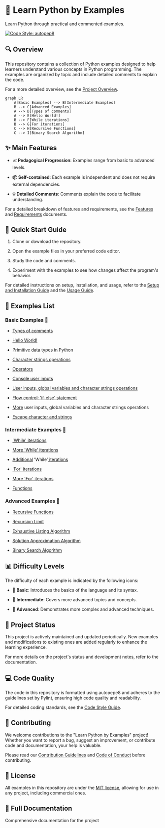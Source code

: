 # 🐍 Learn Python by Examples

Learn Python through practical and commented examples.

[![Code Style: autopep8](https://img.shields.io/badge/Code%20Style-autopepe8-blue.svg)](https://github.com/hhatto/autopep8)

## 🔍 Overview

This repository contains a collection of Python examples designed to help learners understand various concepts in Python programming. The examples are organized by topic and include detailed comments to explain the code.

For a more detailed overview, see the [Project Overview](docs/public/project_overview.md).

```mermaid
graph LR
    A[Basic Examples] --> B[Intermediate Examples]
    B --> C[Advanced Examples]
    A --> D[Types of comments]
    A --> E[Hello World!]
    B --> F[While iterations]
    B --> G[For iterations]
    C --> H[Recursive Functions]
    C --> I[Binary Search Algorithm]

```

## ✨ Main Features

- **📈 Pedagogical Progression**: Examples range from basic to advanced levels.

- **📦 Self-contained**: Each example is independent and does not require external dependencies.

- **💡 Detailed Comments**: Comments explain the code to facilitate understanding.

For a detailed breakdown of features and requirements, see the [Features](docs/public/features.md) and [Requirements](docs/public/requirements.md) documents.

## 🚀 Quick Start Guide

1. Clone or download the repository.

2. Open the example files in your preferred code editor.

3. Study the code and comments.

4. Experiment with the examples to see how changes affect the program's behavior.

For detailed instructions on setup, installation, and usage, refer to the [Setup and Installation Guide](docs/public/setup_and_installation.md) and the [Usage Guide](docs/public/usage_guide.md).

## 📝 Examples List

### Basic Examples 📗

- [Types of comments](https://github.com/seyerjo/learn-python-by-examples/blob/main/sample_00_comments_types.py)

- [Hello World!](https://github.com/seyerjo/learn-python-by-examples/blob/main/sample_01_hello_world.py)

- [Primitive data types in Python](https://github.com/seyerjo/learn-python-by-examples/blob/main/sample_02_primitives_data_types.py)

- [Character strings operations](https://github.com/seyerjo/learn-python-by-examples/blob/main/sample_03_strings_operations.py)

- [Operators](https://github.com/seyerjo/learn-python-by-examples/blob/main/sample_04_operators.py)

- [Console user inputs](https://github.com/seyerjo/learn-python-by-examples/blob/main/sample_05_inputs.py)

- [User inputs, global variables and character strings operations](https://github.com/seyerjo/learn-python-by-examples/blob/main/sample_06_inputs_variables_and_strings.py)

- [Flow control: 'if-else' statement](https://github.com/seyerjo/learn-python-by-examples/blob/main/sample_07_flow_control.py)

- [More](https://github.com/seyerjo/learn-python-by-examples/blob/main/sample_08_more_inputs_variables_and_strings.py) user inputs, global variables and character strings operations

- [Escape character and strings](https://github.com/seyerjo/learn-python-by-examples/blob/main/sample_09_escape_character_and_strings.py)

### Intermediate Examples 📙

- ['While' iterations](https://github.com/seyerjo/learn-python-by-examples/blob/main/sample_10_while_iterations.py)

- [More 'While' iterations](https://github.com/seyerjo/learn-python-by-examples/blob/main/sample_11_more_while_iterations.py)

- [Additional](https://github.com/seyerjo/learn-python-by-examples/blob/main/sample_12_additional_while_iterations.py) 'While'[ iterations](https://github.com/seyerjo/learn-python-by-examples/blob/main/sample_12_additional_while_iterations.py)

- ['For' iterations](https://github.com/seyerjo/learn-python-by-examples/blob/main/sample_13_for_iterations.py)

- [More 'For' iterations](https://github.com/seyerjo/learn-python-by-examples/blob/main/sample_14_more_for_iterations.py)

- [Functions](https://github.com/seyerjo/learn-python-by-examples/blob/main/sample_15_functions.py)

### Advanced Examples 📕

- [Recursive Functions](https://github.com/seyerjo/learn-python-by-examples/blob/main/sample_16_recursive_functions.py)

- [Recursion Limit](https://github.com/seyerjo/learn-python-by-examples/blob/main/sample_17_recursion_limit.py)

- [Exhaustive Listing Algorithm](https://github.com/seyerjo/learn-python-by-examples/blob/main/sample_18_exhaustive_listing_algorithm.py)

- [Solution Approximation Algorithm](https://github.com/seyerjo/learn-python-by-examples/blob/main/sample_19_solution_approximation_algorithm.py)

- [Binary Search Algorithm](https://github.com/seyerjo/learn-python-by-examples/blob/main/sample_20_binary_search_algorithm.py)

## 📊 Difficulty Levels

The difficulty of each example is indicated by the following icons:

- 📗 **Basic**: Introduces the basics of the language and its syntax.

- 📙 **Intermediate**: Covers more advanced topics and concepts.

- 📕 **Advanced**: Demonstrates more complex and advanced techniques.

## 🔄 Project Status

This project is actively maintained and updated periodically. New examples and modifications to existing ones are added regularly to enhance the learning experience.

For more details on the project's status and development notes, refer to the documentation.

## 💻 Code Quality

The code in this repository is formatted using autopepe8 and adheres to the guidelines set by Pylint, ensuring high code quality and readability.

For detailed coding standards, see the [Code Style Guide](docs/public/code_style_guide.md).

## 👋 Contributing

We welcome contributions to the "Learn Python by Examples" project! Whether you want to report a bug, suggest an improvement, or contribute code and documentation, your help is valuable.

Please read our [Contribution Guidelines](docs/public/contribution_guidelines.md) and [Code of Conduct](docs/public/code_of_conduct.md) before contributing.

## 📜 License

All examples in this repository are under the [MIT license](./LICENSE), allowing for use in any project, including commercial ones.

## 📖 Full Documentation

Comprehensive documentation for the project
